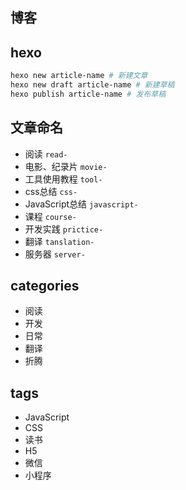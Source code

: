 ## 博客

## hexo
```bash
hexo new article-name # 新建文章
hexo new draft article-name # 新建草稿
hexo publish article-name # 发布草稿
```

## 文章命名
* 阅读 `read-`
* 电影、纪录片 `movie-`
* 工具使用教程 `tool-`
* css总结 `css-`
* JavaScript总结 `javascript-`
* 课程 `course-`
* 开发实践 `prictice-`
* 翻译 `tanslation-`
* 服务器 `server-`

## categories
* 阅读
* 开发
* 日常
* 翻译
* 折腾

## tags
* JavaScript
* CSS
* 读书
* H5
* 微信
* 小程序